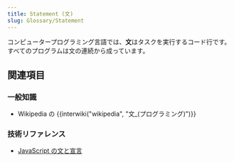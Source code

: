 ```yaml
---
title: Statement (文)
slug: Glossary/Statement
---
```


コンピュータープログラミング言語では、**文**はタスクを実行するコード行です。すべてのプログラムは文の連続から成っています。

## 関連項目

### 一般知識

- Wikipedia の {{interwiki("wikipedia", "文_(プログラミング)")}}

### 技術リファレンス

- [JavaScript の文と宣言](/ja/docs/Web/JavaScript/Reference/Statements)

<!---->
